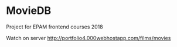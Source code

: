 # MovieDB
Project for EPAM frontend courses 2018

Watch on server <a href="http://portfolio4.000webhostapp.com/films/movies">http://portfolio4.000webhostapp.com/films/movies</a>
